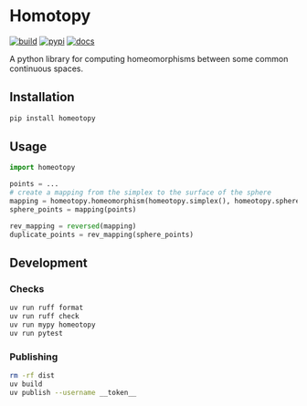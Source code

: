 # Homotopy

[![build](https://github.com/erikbrinkman/homeotopy/actions/workflows/python-package.yml/badge.svg)](https://github.com/erikbrinkman/homeotopy/actions/workflows/python-package.yml)
[![pypi](https://img.shields.io/pypi/v/homeotopy)](https://pypi.org/project/homeotopy/)
[![docs](https://img.shields.io/badge/api-docs-blue)](https://erikbrinkman.github.io/homeotopy)

A python library for computing homeomorphisms between some common continuous
spaces.

## Installation

```sh
pip install homeotopy
```

## Usage

```py
import homeotopy

points = ...
# create a mapping from the simplex to the surface of the sphere
mapping = homeotopy.homeomorphism(homeotopy.simplex(), homeotopy.sphere())
sphere_points = mapping(points)

rev_mapping = reversed(mapping)
duplicate_points = rev_mapping(sphere_points)
```

## Development

### Checks

```sh
uv run ruff format
uv run ruff check
uv run mypy homeotopy
uv run pytest
```

### Publishing

```sh
rm -rf dist
uv build
uv publish --username __token__
```
